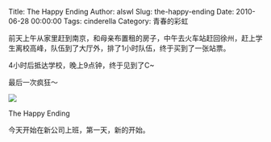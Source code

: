 Title: The Happy Ending
Author: alswl
Slug: the-happy-ending
Date: 2010-06-28 00:00:00
Tags: cinderella
Category: 青春的彩虹

前天上午从家里赶到南京，和母亲布置租的房子，中午去火车站赶回徐州，赶上学生离校高峰，队伍到了大厅外，排了1小时队伍，终于买到了一张站票。

4小时后抵达学校，晚上9点钟，终于见到了C~

最后一次疯狂～

![](http://upload-log4d.qiniudn.com/2010/06/cinderella.JPG)

The Happy Ending

今天开始在新公司上班，第一天，新的开始。

